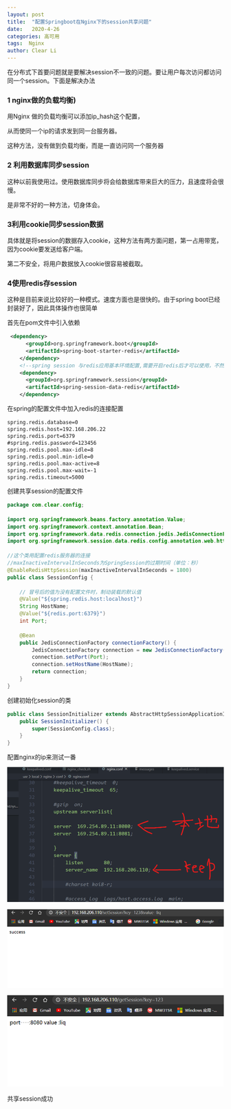 ```yaml
---
layout: post
title:  "配置Springboot在Nginx下的session共享问题"
date:   2020-4-26
categories: 高可用
tags:  Nginx
author: Clear Li
---
```












在分布式下首要问题就是要解决session不一致的问题。要让用户每次访问都访问同一个session。下面是解决办法









### 1 nginx做的负载均衡)

用Nginx 做的负载均衡可以添加ip_hash这个配置，

从而使同一个ip的请求发到同一台服务器。

这种方法，没有做到负载均衡，而是一直访问同一个服务器

### 2 利用数据库同步session

这种以前我使用过。使用数据库同步将会给数据库带来巨大的压力，且速度将会很慢。

是非常不好的一种方法，切身体会。

### 3利用cookie同步session数据

具体就是将session的数据存入cookie，这种方法有两方面问题，第一占用带宽，因为cookie要发送给客户端。

第二不安全，将用户数据放入cookie很容易被截取。

### 4使用redis存session

这种是目前来说比较好的一种模式。速度方面也是很快的。由于spring boot已经封装好了，因此具体操作也很简单

首先在pom文件中引入依赖

```xml
 <dependency>
      <groupId>org.springframework.boot</groupId>
      <artifactId>spring-boot-starter-redis</artifactId>
    </dependency>
    <!--spring session 与redis应用基本环境配置,需要开启redis后才可以使用，不然启动Spring boot会报错 -->
    <dependency>
      <groupId>org.springframework.session</groupId>
      <artifactId>spring-session-data-redis</artifactId>
    </dependency>
```

在spring的配置文件中加入redis的连接配置

```
spring.redis.database=0
spring.redis.host=192.168.206.22
spring.redis.port=6379
#spring.redis.password=123456
spring.redis.pool.max-idle=8
spring.redis.pool.min-idle=0
spring.redis.pool.max-active=8
spring.redis.pool.max-wait=-1
spring.redis.timeout=5000
```

创建共享session的配置文件

```java
package com.clear.config;

import org.springframework.beans.factory.annotation.Value;
import org.springframework.context.annotation.Bean;
import org.springframework.data.redis.connection.jedis.JedisConnectionFactory;
import org.springframework.session.data.redis.config.annotation.web.http.EnableRedisHttpSession;

//这个类用配置redis服务器的连接
//maxInactiveIntervalInSeconds为SpringSession的过期时间（单位：秒）
@EnableRedisHttpSession(maxInactiveIntervalInSeconds = 1800)
public class SessionConfig {

    // 冒号后的值为没有配置文件时，制动装载的默认值
    @Value("${spring.redis.host:localhost}")
    String HostName;
    @Value("${redis.port:6379}")
    int Port;

    @Bean
    public JedisConnectionFactory connectionFactory() {
        JedisConnectionFactory connection = new JedisConnectionFactory();
        connection.setPort(Port);
        connection.setHostName(HostName);
        return connection;
    }
}


```

创建初始化session的类

```java
public class SessionInitializer extends AbstractHttpSessionApplicationInitializer {
    public SessionInitializer() {
        super(SessionConfig.class);
    }
}

```

配置nginx的ip来测试一番

![image-20200426161037051](/img/image-20200426161037051.png)

![image-20200426223922658](/img/image-20200426223922658.png)

![image-20200426223950344](/img/image-20200426223950344.png)

共享session成功